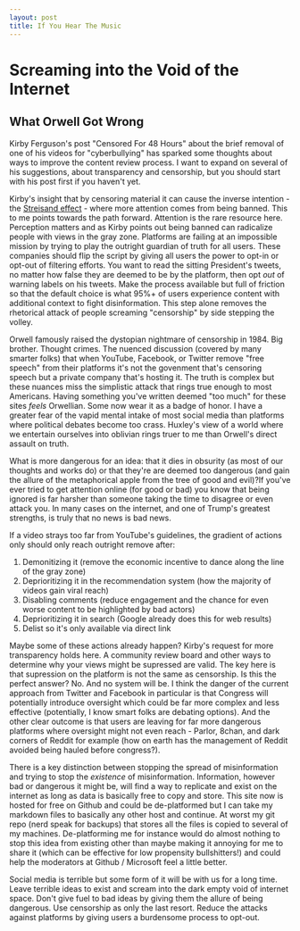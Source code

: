 ```yaml
---
layout: post
title: If You Hear The Music
---
```


# Screaming into the Void of the Internet
## What Orwell Got Wrong
Kirby Ferguson's post "Censored For 48 Hours" about the brief removal of one of his videos for "cyberbullying" has sparked some thoughts about ways to improve the content review process. I want to expand on several of his suggestions, about transparency and censorship, but you should start with his post first if you haven't yet.

Kirby's insight that by censoring material it can cause the inverse intention - the [Streisand effect](https://en.wikipedia.org/wiki/Streisand_effect) - where more attention comes from being banned. This to me points towards the path forward. Attention is the rare resource here. Perception matters and as Kirby points out being banned can radicalize people with views in the gray zone. Platforms are failing at an impossible mission by trying to play the outright guardian of truth for all users. These companies should flip the script by giving all users the power to opt-in or opt-out of filtering efforts. You want to read the sitting President's tweets, no matter how false they are deemed to be by the platform, then opt _out_ of warning labels on his tweets. Make the process available but full of friction so that the default choice is what 95%+ of users experience content with additional context to fight disinformation. This step alone removes the rhetorical attack of people screaming "censorship" by side stepping the volley. 

Orwell famously raised the dystopian nightmare of censorship in 1984. Big brother. Thought crimes. The nuenced discussion (covered by many smarter folks) that when YouTube, Facebook, or Twitter remove "free speech" from their platforms it's not the govenment that's censoring speech but a private company that's hosting it. The truth is complex but these nuances miss the simplistic attack that rings true enough to most Americans. Having something you've written deemed "too much" for these sites _feels_ Orwellian. Some now wear it as a badge of honor. I have a greater fear of the vapid mental intake of most social media than platforms where political debates become too crass. Huxley's view of a world where we entertain ourselves into oblivian rings truer to me than Orwell's direct assault on truth.

What is more dangerous for an idea: that it dies in obsurity (as most of our thoughts and works do) or that they're are deemed too dangerous (and gain the allure of the metaphorical apple from the tree of good and evil)?If you've ever tried to get attention online (for good or bad) you know that being ignored is far harsher than someone taking the time to disagree or even attack you. In many cases on the internet, and one of Trump's greatest strengths, is truly that no news is bad news. 

If a video strays too far from YouTube's guidelines, the gradient of actions only should only reach outright remove after: 
1. Demonitizing it (remove the economic incentive to dance along the line of the gray zone)
2. Deprioritizing it in the recommendation system (how the majority of videos gain viral reach)
3. Disabling comments (reduce engagement and the chance for even worse content to be highlighted by bad actors)
4. Deprioritizing it in search (Google already does this for web results)
5. Delist so it's only available via direct link

Maybe some of these actions already happen? Kirby's request for more transparency holds here. A community review board and other ways to determine why your views might be supressed are valid. The key here is that supression on the platform is not the same as censorship. Is this the perfect answer? No. And no system will be. I think the danger of the current approach from Twitter and Facebook in particular is that Congress will potentially introduce oversight which could be far more complex and less effective (potentially, I know smart folks are debating options). And the other clear outcome is that users are leaving for far more dangerous platforms where oversight might not even reach - Parlor, 8chan, and dark corners of Reddit for example (how on earth has the management of Reddit avoided being hauled before congress?).

There is a key distinction between stopping the spread of misinformation and trying to stop the _existence_ of misinformation. Information, however bad or dangerous it might be, will find a way to replicate and exist on the internet as long as data is basically free to copy and store. This site now is hosted for free on Github and could be de-platformed but I can take my markdown files to basically any other host and continue. At worst my git repo (nerd speak for backups) that stores all the files is copied to several of my machines. De-platforming me for instance would do almost nothing to stop this idea from existing other than maybe making it annoying for me to share it (which can be effective for low propensity bullshitters!) and could help the moderators at Github / Microsoft feel a little better.

Social media is terrible but some form of it will be with us for a long time. Leave terrible ideas to exist and scream into the dark empty void of internet space. Don't give fuel to bad ideas by giving them the allure of being dangerous. Use censorship as only the last resort. Reduce the attacks against platforms by giving users a burdensome process to opt-out. 